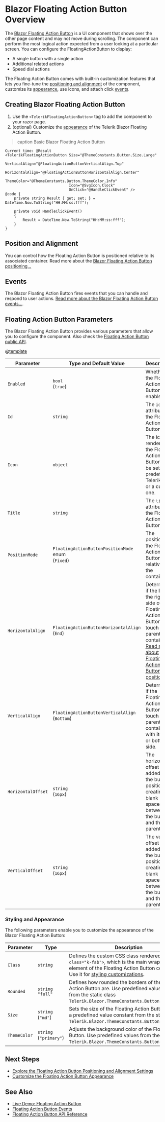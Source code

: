 
# Blazor Floating Action Button Overview

The <a href="https://www.telerik.com/blazor-ui/floating-action-button" target="_blank">Blazor Floating Action Button</a> is a UI component that shows over the other page content and may not move during scrolling. The component can perform the most logical action expected from a user looking at a particular screen. You can configure the FloatingActionButton to display:

* A single button with a single action
* Additional related actions
* Speed dial actions

The Floating Action Button comes with built-in customization features that lets you fine-tune the [positioning and alignment](slug:fab-positions) of the component, customize its [appearance](slug:fab-appearance), use icons, and attach click [events](slug:fab-events).

## Creating Blazor Floating Action Button

1. Use the `<TelerikFloatingActionButton>` tag to add the component to your razor page.
2. (optional) Customize the [appearance](slug:fab-appearance) of the Telerik Blazor Floating Action Button.

>caption Basic Blazor Floating Action Button

````RAZOR
Current time: @Result
<TelerikFloatingActionButton Size="@ThemeConstants.Button.Size.Large"
                             VerticalAlign="@FloatingActionButtonVerticalAlign.Top"
                             HorizontalAlign="@FloatingActionButtonHorizontalAlign.Center"
                             ThemeColor="@ThemeConstants.Button.ThemeColor.Info"
                             Icon="@SvgIcon.Clock"
                             OnClick="@HandleClickEvent" />
@code {
    private string Result { get; set; } = DateTime.Now.ToString("HH:MM:ss:fff");

    private void HandleClickEvent()
    {
        Result = DateTime.Now.ToString("HH:MM:ss:fff");
    }
}
````

## Position and Alignment

You can control how the Floating Action Button is positioned relative to its associated container. Read more about the [Blazor Floating Action Button positioning...](slug:fab-positions)

## Events

The Blazor Floating Action Button fires events that you can handle and respond to user actions. [Read more about the Blazor Floating Action Button events...](slug:fab-events).

## Floating Action Button Parameters

The Blazor Floating Action Button provides various parameters that allow you to configure the component. Also check the [Floating Action Button public API](slug:Telerik.Blazor.Components.TelerikFloatingActionButton).

@[template](/_contentTemplates/common/parameters-table-styles.md#table-layout)

| Parameter | Type and Default&nbsp;Value | Description |
| --- | --- | --- |
| `Enabled` | `bool` <br /> (`true`) | Whether the Floating Action Button is enabled. |
| `Id` | `string` | The `id` attribute of the Floating Action Button. |
| `Icon` | `object` | The icon rendered in the Floating Action Button. Can be set to a predefined Telerik icon or a custom one. |
| `Title` | `string` | The `title` attribute of the Floating Action Button. |
| `PositionMode` | `FloatingActionButtonPositionMode` enum <br /> (`Fixed`) | The position of the Floating Action Button relative to the container. |
| `HorizontalAlign` | `FloatingActionButtonHorizontalAlign` <br /> (`End`) | Determines if the left or the right side of the Floating Action Button will touch its parent container. [Read more about Floating Action Button positioning.](slug:fab-positions) |
| `VerticalAlign` | `FloatingActionButtonVerticalAlign` <br /> (`Bottom`) | Determines if the Floating Action Button will touch the parent container with its top or bottom side. |
| `HorizontalOffset` | `string` <br /> (`16px`) | The horizontal offset value added to the button position, creating a blank space between the button and the parent. |
| `VerticalOffset` | `string` <br /> (`16px`) | The vertical offset value added to the button position, creating a blank space between the button and the parent. |

### Styling and Appearance

The following parameters enable you to customize the appearance of the Blazor Floating Action Button:

| Parameter | Type | Description |
| --- | --- | --- |
| `Class` | `string` | Defines the custom CSS class rendered on `<button class="k-fab">`, which is the main wrapping element of the Floating Action Button component. Use it for [styling customizations](slug:themes-override). |
| `Rounded` | `string` <br /> `"full"` | Defines how rounded the borders of the Floating Action Button are. Use predefined value constants from the static class `Telerik.Blazor.ThemeConstants.Button.Rounded`. |
| `Size` | `string` <br /> (`"md"`) | Sets the size of the Floating Action Button. Set it to a predefined value constant from the static class `Telerik.Blazor.ThemeConstants.Button.Size`. |
| `ThemeColor` | `string` <br /> (`"primary"`) | Adjusts the background color of the Floating Action Button. Use predefined values from the static class `Telerik.Blazor.ThemeConstants.Button.ThemeColor`. |

## Next Steps

* [Explore the Floating Action Button Positioning and Alignment Settings](slug:fab-positions)
* [Customize the Floating Action Button Appearance](slug:fab-appearance)

## See Also

* [Live Demo: Floating Action Button](https://demos.telerik.com/blazor-ui/floatingactionbutton/overview)
* [Floating Action Button Events](slug:fab-events)
* [Floating Action Button API Reference](/blazor-ui/api/Telerik.Blazor.Components.TelerikFloatingActionButton)